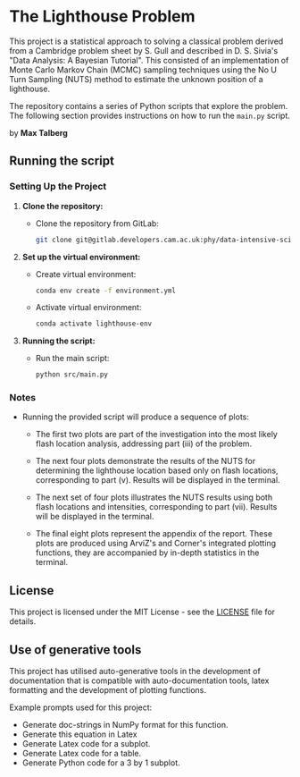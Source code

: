 # The Lighthouse Problem

 This project is a statistical approach to solving a classical problem derived from a Cambridge problem sheet by S. Gull and described in D. S. Sivia's "Data Analysis: A Bayesian Tutorial". This consisted of an implementation of Monte Carlo Markov Chain (MCMC) sampling techniques using the No U Turn Sampling (NUTS) method to estimate the unknown position of a lighthouse.

The repository contains a series of Python scripts that explore the problem. The following section provides instructions on how to run the `main.py` script.

by **Max Talberg**

## Running the script

### Setting Up the Project

1. **Clone the repository:**
   - Clone the repository from GitLab:
     ```bash
     git clone git@gitlab.developers.cam.ac.uk:phy/data-intensive-science-mphil/S2_Assessment/mt942.git
     ```

2. **Set up the virtual environment:**

   - Create virtual environment:
     ```bash
     conda env create -f environment.yml
     ```
    - Activate virtual environment:
      ```bash
      conda activate lighthouse-env
      ```
3. **Running the script:**

   - Run the main script:
     ```bash
     python src/main.py
     ```

### Notes

- Running the provided script will produce a sequence of plots:
    - The first two plots are part of the investigation into the most likely flash location analysis, addressing part (iii) of the problem.

    - The next four plots demonstrate the results of the NUTS for determining the lighthouse location based only on flash locations, corresponding to part (v). Results will be displayed in the terminal.

    - The next set of four plots illustrates the NUTS results using both flash locations and intensities, corresponding to part (vii). Results will be displayed in the terminal.

    - The final eight plots represent the appendix of the report. These plots are produced using ArviZ's and Corner's integrated plotting functions, they are accompanied by in-depth statistics in the terminal.

## License

This project is licensed under the MIT License - see the [LICENSE](LICENSE) file for details.

## Use of generative tools

This project has utilised auto-generative tools in the development of documentation that is compatible with auto-documentation tools, latex formatting and the development of plotting functions. 

Example prompts used for this project:
- Generate doc-strings in NumPy format for this function.
- Generate this equation in Latex
- Generate Latex code for a subplot.
- Generate Latex code for a table.
- Generate Python code for a 3 by 1 subplot.
